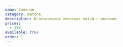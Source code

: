 ```yaml
---
name: Зеленая
category: matcha
description: Классическая японская матча с молоком.
prices:
  - 150
available: true
order: 1
---
```

